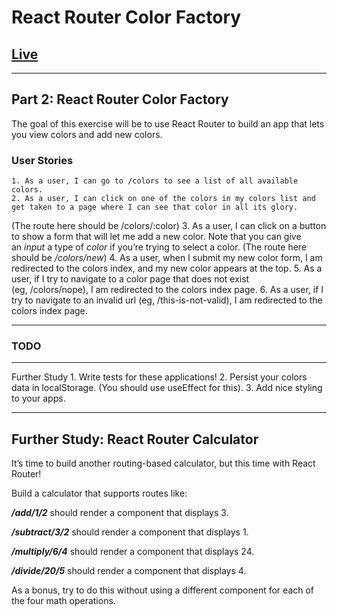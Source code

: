# **React Router Color Factory**

## [Live](https://blinter.github.io/React-Router-ColorFactory)

---

## **Part 2: React Router Color Factory**

The goal of this exercise will be to use React Router to build an app that lets you view colors and add new colors.

### **User Stories**

    1. As a user, I can go to /colors to see a list of all available colors.
    2. As a user, I can click on one of the colors in my colors list and get taken to a page where I can see that color in all its glory.
(The route here should be /colors/:color)
    3. As a user, I can click on a button to show a form that will let me add a new color.
Note that you can give an *input* a type of *color* if you’re trying to select a color.
(The route here should be */colors/new*)
    4. As a user, when I submit my new color form, I am redirected to the colors index, and my new color appears at the top.
    5. As a user, if I try to navigate to a color page that does not exist (eg, /colors/nope), I am redirected to the colors index page.
    6. As a user, if I try to navigate to an invalid url (eg, /this-is-not-valid), I am redirected to the colors index page.

---

### TODO

---

Further Study
    1. Write tests for these applications!
    2. Persist your colors data in localStorage. (You should use useEffect for this).
    3. Add nice styling to your apps.

---

## **Further Study: React Router Calculator**

It’s time to build another routing-based calculator, but this time with React Router!

Build a calculator that supports routes like:

***/add/1/2*** should render a component that displays 3.

***/subtract/3/2*** should render a component that displays 1.

***/multiply/6/4*** should render a component that displays 24.

***/divide/20/5*** should render a component that displays 4.

As a bonus, try to do this without using a different component for each of the four math operations.

